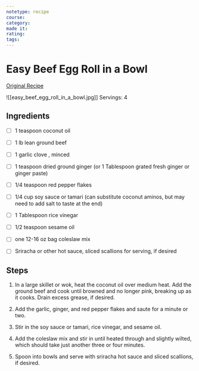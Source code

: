 ```yaml
---
notetype: recipe
course:
category:
made it:
rating:
tags:
---
```

# Easy Beef Egg Roll in a Bowl

[Original Recipe](https://cupcakesandkalechips.com/beef-egg-roll-bowl)

![[easy_beef_egg_roll_in_a_bowl.jpg]]
Servings: 4

## Ingredients
- [ ] 1 teaspoon coconut oil- [ ] 1 lb lean ground beef- [ ] 1 garlic clove , minced- [ ] 1 teaspoon dried ground ginger (or 1 Tablespoon grated fresh ginger or ginger paste)- [ ] 1/4 teaspoon red pepper flakes- [ ] 1/4 cup soy sauce or tamari (can substitute coconut aminos, but may need to add salt to taste at the end)- [ ] 1 Tablespoon rice vinegar- [ ] 1/2 teaspoon sesame oil- [ ] one 12-16 oz bag coleslaw mix- [ ] Sriracha or other hot sauce, sliced scallions for serving, if desired

## Steps
1) In a large skillet or wok, heat the coconut oil over medium heat. Add the ground beef and cook until browned and no longer pink, breaking up as it cooks. Drain excess grease, if desired.

2) Add the garlic, ginger, and red pepper flakes and saute for a minute or two.

3) Stir in the soy sauce or tamari, rice vinegar, and sesame oil.

4) Add the coleslaw mix and stir in until heated through and slightly wilted, which should take just another three or four minutes.

5) Spoon into bowls and serve with sriracha hot sauce and sliced scallions, if desired.

